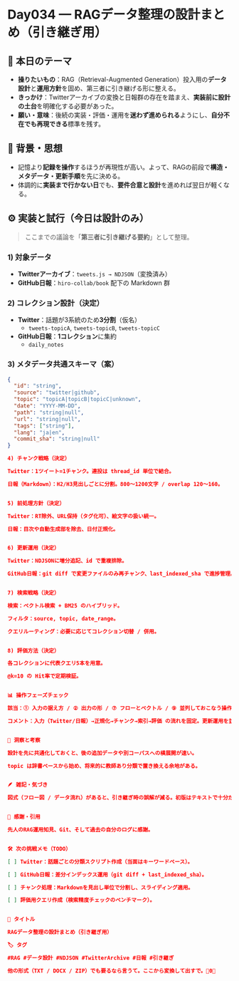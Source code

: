 

# Day034 — RAGデータ整理の設計まとめ（引き継ぎ用）

## 🎯 本日のテーマ
- **操りたいもの**：RAG（Retrieval-Augmented Generation）投入用の**データ設計**と**運用方針**を固め、第三者に引き継げる形に整える。
- **きっかけ**：Twitterアーカイブの変換と日報群の存在を踏まえ、**実装前に設計の土台**を明確化する必要があった。
- **願い・意味**：後続の実装・評価・運用を**迷わず進められる**ようにし、**自分不在でも再現できる**標準を残す。

## 🧠 背景・思想
- 記憶より**記録を操作**するほうが再現性が高い。よって、RAGの前段で**構造・メタデータ・更新手順**を先に決める。
- 体調的に**実装まで行かない日**でも、**要件合意と設計**を進めれば翌日が軽くなる。

## ⚙️ 実装と試行（今日は設計のみ）
> ここまでの議論を「**第三者に引き継げる要約**」として整理。

### 1) 対象データ
- **Twitterアーカイブ**：`tweets.js → NDJSON`（変換済み）  
- **GitHub日報**：`hiro-collab/book` 配下の Markdown 群

### 2) コレクション設計（決定）
- **Twitter**：話題が3系統のため**3分割**（仮名）  
  - `tweets-topicA`, `tweets-topicB`, `tweets-topicC`
- **GitHub日報**：**1コレクション**に集約  
  - `daily_notes`

### 3) メタデータ共通スキーマ（案）
```json
{
  "id": "string",
  "source": "twitter|github",
  "topic": "topicA|topicB|topicC|unknown",
  "date": "YYYY-MM-DD",
  "path": "string|null",
  "url": "string|null",
  "tags": ["string"],
  "lang": "ja|en",
  "commit_sha": "string|null"
}

4) チャンク戦略（決定）

Twitter：1ツイート=1チャンク。連投は thread_id 単位で結合。

日報（Markdown）：H2/H3見出しごとに分割。800〜1200文字 / overlap 120〜160。


5) 前処理方針（決定）

Twitter：RT除外、URL保持（タグ化可）、絵文字の扱い統一。

日報：目次や自動生成部を除去、日付正規化。


6) 更新運用（決定）

Twitter：NDJSONに増分追記、id で重複排除。

GitHub日報：git diff で変更ファイルのみ再チャンク、last_indexed_sha で進捗管理。


7) 検索戦略（決定）

検索：ベクトル検索 + BM25 のハイブリッド。

フィルタ：source, topic, date_range。

クエリルーティング：必要に応じてコレクション切替 / 併用。


8) 評価方法（決定）

各コレクションに代表クエリ5本を用意。

@k=10 の Hit率で定期検証。


📊 操作フェーズチェック

該当：① 入力の据え方 / ② 出力の形 / ⑦ フローとベクトル / ⑨ 並列しておこなう操作

コメント：入力（Twitter/日報）→正規化→チャンク→索引→評価 の流れを固定。更新運用を並列に回せる粒度で設計。


🔁 洞察と考察

設計を先に共通化しておくと、後の追加データや別コーパスへの横展開が速い。

topic は辞書ベースから始め、将来的に教師あり分類で置き換える余地がある。


🪶 雑記・気づき

図式（フロー図 / データ流れ）があると、引き継ぎ時の誤解が減る。初版はテキストで十分だが、次版で追加したい。


🙏 感謝・引用

先人のRAG運用知見、Git、そして過去の自分のログに感謝。


🛠 次の挑戦メモ（TODO）

[ ] Twitter：話題ごとの分類スクリプト作成（当面はキーワードベース）。

[ ] GitHub日報：差分インデックス運用（git diff + last_indexed_sha）。

[ ] チャンク処理：Markdownを見出し単位で分割し、スライディング適用。

[ ] 評価用クエリ作成（検索精度チェックのベンチマーク）。


📝 タイトル

RAGデータ整理の設計まとめ（引き継ぎ用）

🏷 タグ

#RAG #データ設計 #NDJSON #TwitterArchive #日報 #引き継ぎ

他の形式（TXT / DOCX / ZIP）でも要るなら言うて。ここから変換して出すで。0

